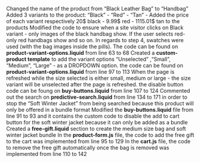 Changed the name of the product from “Black Leather Bag” to “Handbag”
Added 3 variants to the product: “Black” - “Red” - “Tan” - 
Added the price of each variant respectively 20$ black - 9.99$ red - 1115.01$ tan to the products
Modified the code to ensure when a site visitor clicks on Black variant - only images of the black handbag show. If the user selects red- only red handbags show and so on. 
In regards to step 4, swatches were used (with the bag images inside the pills). The code can be found on **product-variant-options.liquid** from line 63 to 68
Created a **custom-product template** to add the variant options “Unselected” ,“Small”, “Medium”, “Large” - as a DROPDOWN option. the code can be found on **product-variant-options.liquid** from line 97 to 113
When the page is refreshed while the size selected is either small, medium or large - the size variant will be unselected after the page is refreshed. the disable button code can be foung on **buy-buttons.liquid** from line 107 to 124
Commented out the search on **predictive-search.liquid** from line 134 to 171 in order to stop the “Soft Winter Jacket” from being searched because this product will only be offered in a bundle format 
Modified the **buy-buttons.liquid** file from line 91 to 93 and it contains the custom code to disable the add to cart button for the soft winter jacket because it can only be added as a bundle
Created a **free-gift.liquid** section to create the medium size bag and soft winter jacket bundle
In the **product-form.js** file, the code to add the free gift to the cart was implemented from line 95 to 129
In the **cart.js** file, the code to remove the free gift automatically once the bag is removed was implemented from line 110 to 142
